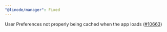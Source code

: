 ```yaml
---
"@linode/manager": Fixed
---
```


User Preferences not properly being cached when the app loads ([#10663](https://github.com/linode/manager/pull/10663))
